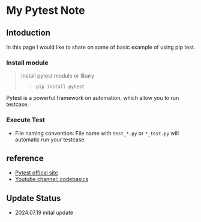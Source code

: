 # My Pytest Note 

## Intoduction
In this page I would like to share on some of basic example of using pip test. 

### Install module 
> Install pytest module or libary
>> `pip install pytest`

Pytest is a powerful framework on automation, which allow you to run testcase. 

### Execute Test 
- File naming convention:
File name with `test_*.py` or `*_test.py` will automatic run your testcase 
 


## reference
- [Pytest offical site](https://docs.pytest.org/en/8.2.x/)
- [Youtube channel: codebasics ](https://www.youtube.com/watch?v=l32bsaIDoWk&list=PLeo1K3hjS3uv5U-Lmlnucd7gqF-3ehIh0&index=35)

## Update Status
- 2024.07.19 inital update 

